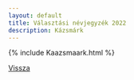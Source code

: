 ```yaml
---
layout: default
title: Választási névjegyzék 2022
description: Kázsmárk
---
```


{% include Kaazsmaark.html %}

[Vissza](./)